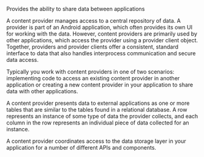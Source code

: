 Provides the ability to share data between applications 

A content provider manages access to a central repository of data. A provider is part of an Android application, which often provides its own UI for working with the data. However, content providers are primarily used by other applications, which access the provider using a provider client object. Together, providers and provider clients offer a consistent, standard interface to data that also handles interprocess communication and secure data access.

Typically you work with content providers in one of two scenarios: implementing code to access an existing content provider in another application or creating a new content provider in your application to share data with other applications.

A content provider presents data to external applications as one or more tables that are similar to the tables found in a relational database. A row represents an instance of some type of data the provider collects, and each column in the row represents an individual piece of data collected for an instance.

A content provider coordinates access to the data storage layer in your application for a number of different APIs and components.